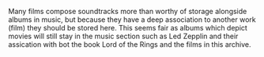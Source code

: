 Many films compose soundtracks more than worthy of storage alongside albums in music, but because they have a deep association to another work (film) they should be stored here. This seems fair as albums which depict movies will still stay in the music section such as Led Zepplin and their assication with bot the book Lord of the Rings and the films in this archive.